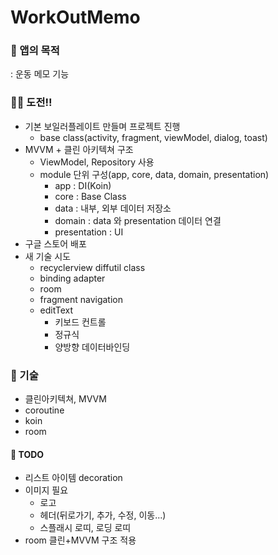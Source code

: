 # WorkOutMemo

### 📱 앱의 목적
: 운동 메모 기능


### 👊🏻 도전!!
- 기본 보일러플레이트 만들며 프로젝트 진행 
  - base class(activity, fragment, viewModel, dialog, toast)
- MVVM + 클린 아키텍쳐 구조
  - ViewModel, Repository 사용
  - module 단위 구성(app, core, data, domain, presentation)
    - app           : DI(Koin)
    - core          : Base Class
    - data          : 내부, 외부 데이터 저장소
    - domain        : data 와 presentation 데이터 연결
    - presentation  : UI
- 구글 스토어 배포 
- 새 기술 시도
  - recyclerview diffutil class
  - binding adapter
  - room
  - fragment navigation
  - editText
    - 키보드 컨트롤
    - 정규식
    - 양방향 데이터바인딩
  

### 📝 기술
- 클린아키텍쳐, MVVM
- coroutine
- koin
- room



#### 🔖 TODO
- 리스트 아이템 decoration
- 이미지 필요
  - 로고
  - 헤더(뒤로가기, 추가, 수정, 이동...)
  - 스플래시 로띠, 로딩 로띠
- room 클린+MVVM 구조 적용
